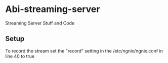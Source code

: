 # Abi-streaming-server
Streaming Server Stuff and Code

## Setup
To record the stream set the "record" setting in the /etc/ngnix/ngnix.conf in line 40 to true
